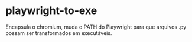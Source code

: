 # playwright-to-exe
Encapsula o chromium, muda o PATH do Playwright para que arquivos .py possam ser transformados em executáveis.
